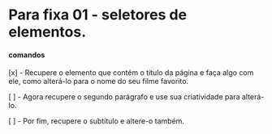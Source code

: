 # Para fixa 01 - seletores de elementos.

#### comandos

  [x] - Recupere o elemento que contém o título da página e faça algo com ele, como alterá-lo para o 
  nome do seu filme favorito.

  [ ] - Agora recupere o segundo parágrafo e use sua criatividade para alterá-lo.

  [ ] - Por fim, recupere o subtítulo e altere-o também.
